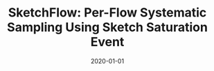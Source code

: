 ---
title: "SketchFlow: Per-Flow Systematic Sampling Using Sketch Saturation Event"
collection: publications
permalink: /publication/2020-01-01-SketchFlow-Per-Flow-Systematic-Sampling-Using-Sketch-Saturation-Event
date: 2020-01-01
venue: 'In the proceedings of 39th IEEE Conference on Computer Communications, INFOCOM 2020, Toronto, ON, Canada, July 6-9, 2020'
paperurl: 'https://doi.org/10.1109/INFOCOM41043.2020.9155252'
citation: ' Rhongho Jang,  DaeHong Min,  Seongkwang Moon,  David Mohaisen,  DaeHun Nyang, &quot;SketchFlow: Per-Flow Systematic Sampling Using Sketch Saturation Event.&quot; In the proceedings of 39th IEEE Conference on Computer Communications, INFOCOM 2020, Toronto, ON, Canada, July 6-9, 2020, 2020.'
---
